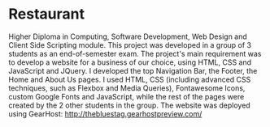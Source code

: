 # Restaurant
Higher Diploma in Computing, Software Development, Web Design and Client Side Scripting module.
This project was developed in a group of 3 students as an end-of-semester exam.
The project's main requirement was to develop a website for a business of our choice, using HTML, CSS and JavaScript and JQuery.
I developed the top Navigation Bar, the Footer, the Home and About Us pages.
I used HTML, CSS (including advanced CSS techniques, such as  Flexbox and Media Queries), Fontawesome Icons, custom Google Fonts and JavaScript, while the rest of the pages were created by the 2 other students in the group.
The website was deployed using GearHost: http://thebluestag.gearhostpreview.com/
